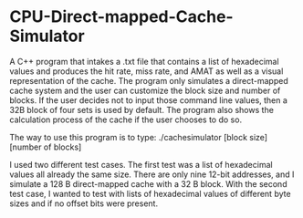 # CPU-Direct-mapped-Cache-Simulator
A C++ program that intakes a .txt file that contains a list of hexadecimal values and produces the hit rate, miss rate, and AMAT as well as a visual representation 
of the cache. The program only simulates a direct-mapped cache system and the user can customize the block size and number of blocks. If the user decides not to input 
those command line values, then a 32B block of four sets is used by default. The program also shows the calculation process of the cache if the user chooses to do so.

The way to use this program is to type: ./cachesimulator <filename> [block size] [number of blocks]

I used two different test cases. The first test was a list of hexadecimal values all already the same size. There are only nine 12-bit addresses, and I simulate a 
128 B direct-mapped cache with a 32 B block. With the second test case, I wanted to test with lists of hexadecimal values of different byte sizes and if no offset bits 
were present. 

